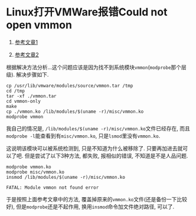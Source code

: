 # Linux打开VMWare报错Could not open vmmon

1. [参考文章1](http://blog.csdn.net/gsying1474/article/details/40684071)

2. [参考文章2](https://communities.vmware.com/message/2442783)

根据解决方法分析...这个问题应该是因为找不到系统模块`vmmon`(`modprobe`那个层级). 解决步骤如下.

```shell
cp /usr/lib/vmware/modules/source/vmmon.tar /tmp
cd /tmp
tar -xf ./vmmon.tar
cd vmmon-only
make
cp ./vmmon.ko /lib/modules/$(uname -r)/misc/vmmon.ko
modprobe vmmon
```

我自己的情况是, `/lib/modules/$(uname -r)/misc/vmmon.ko`文件已经存在, 而且`modprobe -l`能查看到有`misc/vmmon.ko`, 只是`lsmod`里没有`vmmon.ko`. 

这说明该模块可以被系统检测到, 只是不知道为什么被移除了. 只要再加进去就可以了吧. 但是尝试了以下3种方法, 都失败, 报相似的错误, 不知道是不是人品问题.

```shell
modprobe vmmon.ko
modprobe misc/vmmon.ko
insmod /lib/modules/$(uname -r)/misc/vmmon.ko

FATAL: Module vmmon not found error
```

于是按照上面参考文章中的方法, 覆盖掉原来的`vmmon.ko`文件(还是备份一下比较好), 但是`modprobe`还是不起作用, 换用`insmod`命令加文件绝对路径, 可以了.
